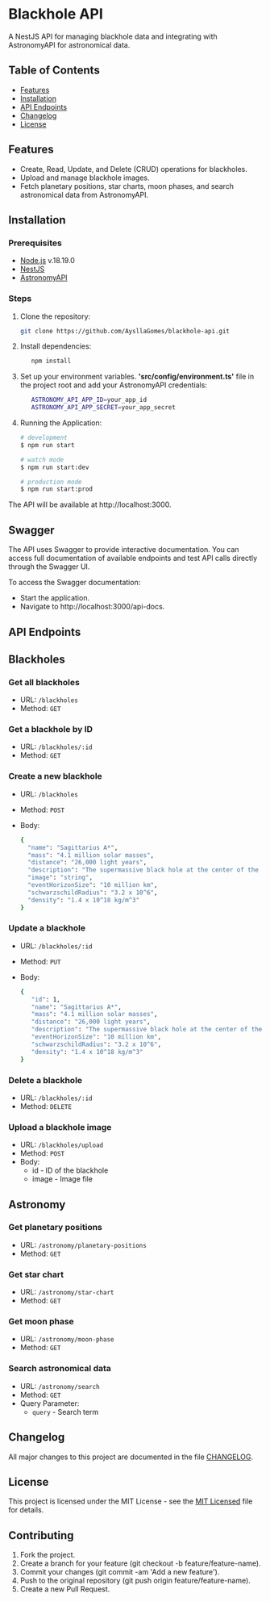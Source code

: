 # Blackhole API

A NestJS API for managing blackhole data and integrating with AstronomyAPI for astronomical data.

## Table of Contents

- [Features](#features)
- [Installation](#installation)
- [API Endpoints](#api-endpoints)
- [Changelog](#changelog)
- [License](#license)

## Features

- Create, Read, Update, and Delete (CRUD) operations for blackholes.
- Upload and manage blackhole images.
- Fetch planetary positions, star charts, moon phases, and search astronomical data from AstronomyAPI.

## Installation

### Prerequisites

- [Node.js](https://nodejs.org/en/blog/release/v18.19.0) v.18.19.0
- [NestJS](https://nestjs.com/)
- [AstronomyAPI](https://astronomyapi.com/)

### Steps

1. Clone the repository:
   ```sh
   git clone https://github.com/AysllaGomes/blackhole-api.git

2. Install dependencies:

   ```bash
      npm install
    ``` 

3. Set up your environment variables. **'src/config/environment.ts'** file in the project root and add your AstronomyAPI credentials:

   ```bash
      ASTRONOMY_API_APP_ID=your_app_id
      ASTRONOMY_API_APP_SECRET=your_app_secret
   ``` 

4. Running the Application:

    ```bash
    # development
    $ npm run start
    
    # watch mode
    $ npm run start:dev
    
    # production mode
    $ npm run start:prod
    ```

The API will be available at http://localhost:3000.

## Swagger

The API uses Swagger to provide interactive documentation. You can access full documentation of available endpoints and test API calls directly through the Swagger UI.

To access the Swagger documentation:

- Start the application.
- Navigate to http://localhost:3000/api-docs.

## API Endpoints
## Blackholes

### Get all blackholes
- URL: `/blackholes`
- Method: `GET`

### Get a blackhole by ID
- URL: `/blackholes/:id`
- Method: `GET`

### Create a new blackhole
- URL: `/blackholes`
- Method: `POST`
- Body:

    ```bash
   {
      "name": "Sagittarius A*",
      "mass": "4.1 million solar masses",
      "distance": "26,000 light years",
      "description": "The supermassive black hole at the center of the Milky Way.",
      "image": "string",
      "eventHorizonSize": "10 million km",
      "schwarzschildRadius": "3.2 x 10^6",
      "density": "1.4 x 10^18 kg/m^3"
   }
    ```

### Update a blackhole
- URL: `/blackholes/:id`
- Method: `PUT`
- Body: 

    ```bash
    {
       "id": 1,
       "name": "Sagittarius A*",
       "mass": "4.1 million solar masses",
       "distance": "26,000 light years",
       "description": "The supermassive black hole at the center of the Milky Way.",
       "eventHorizonSize": "10 million km",
       "schwarzschildRadius": "3.2 x 10^6",
       "density": "1.4 x 10^18 kg/m^3"
    }
    ```

### Delete a blackhole
- URL: `/blackholes/:id`
- Method: `DELETE`

### Upload a blackhole image
- URL: `/blackholes/upload`
- Method: `POST`
- Body:
   - id - ID of the blackhole
   - image - Image file

## Astronomy

### Get planetary positions
- URL: `/astronomy/planetary-positions`
- Method: `GET`

### Get star chart
- URL: `/astronomy/star-chart`
- Method: `GET`

### Get moon phase
- URL: `/astronomy/moon-phase`
- Method: `GET`

### Search astronomical data
- URL: `/astronomy/search`
- Method: `GET`
- Query Parameter:
  - `query` - Search term

## Changelog

All major changes to this project are documented in the file [CHANGELOG](./CHANGELOG.md).

## License

This project is licensed under the MIT License - see the [MIT Licensed](LICENSE) file for details.

## Contributing

1. Fork the project.
2. Create a branch for your feature (git checkout -b feature/feature-name).
3. Commit your changes (git commit -am 'Add a new feature').
4. Push to the original repository (git push origin feature/feature-name).
5. Create a new Pull Request.
